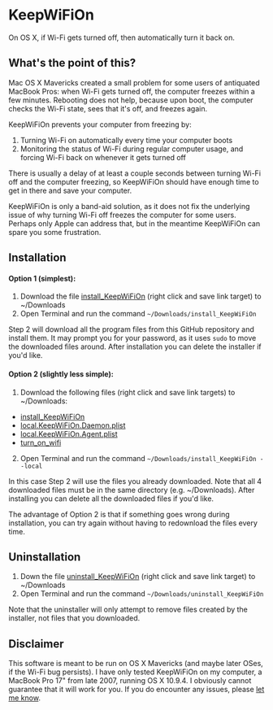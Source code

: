 KeepWiFiOn
==========

On OS X, if Wi-Fi gets turned off, then automatically turn it back on.

## What's the point of this?
Mac OS X Mavericks created a small problem for some users of antiquated MacBook Pros: when Wi-Fi gets turned off, the computer freezes within a few minutes.  Rebooting does not help, because upon boot, the computer checks the Wi-Fi state, sees that it's off, and freezes again.

KeepWiFiOn prevents your computer from freezing by:

1. Turning Wi-Fi on automatically every time your computer boots
2. Monitoring the status of Wi-Fi during regular computer usage, and forcing Wi-Fi back on whenever it gets turned off

There is usually a delay of at least a couple seconds between turning Wi-Fi off and the computer freezing, so KeepWiFiOn should have enough time to get in there and save your computer.

KeepWiFiOn is only a band-aid solution, as it does not fix the underlying issue of why turning Wi-Fi off freezes the computer for some users.  Perhaps only Apple can address that, but in the meantime KeepWiFiOn can spare you some frustration.

## Installation

#### Option 1 (simplest):

1. Download the file [install_KeepWiFiOn][installer] (right click and save link target) to ~/Downloads
2. Open Terminal and run the command `~/Downloads/install_KeepWiFiOn`

Step 2 will download all the program files from this GitHub repository and install them.  It may prompt you for your password, as it uses `sudo` to move the downloaded files around. After installation you can delete the installer if you'd like.

#### Option 2 (slightly less simple):

1. Download the following files (right click and save link targets) to ~/Downloads:
  * [install_KeepWiFiOn][installer]
  * [local.KeepWiFiOn.Daemon.plist][daemon]
  * [local.KeepWiFiOn.Agent.plist][agent]
  * [turn_on_wifi][script]
2. Open Terminal and run the command `~/Downloads/install_KeepWiFiOn --local`

In this case Step 2 will use the files you already downloaded.  Note that all 4 downloaded files must be in the same directory (e.g. ~/Downloads).  After installing you can delete all the downloaded files if you'd like.

The advantage of Option 2 is that if something goes wrong during installation, you can try again without having to redownload the files every time.

## Uninstallation

1. Down the file [uninstall_KeepWiFiOn][uninstaller] (right click and save link target) to ~/Downloads
2. Open Terminal and run the command `~/Downloads/uninstall_KeepWiFiOn`

Note that the uninstaller will only attempt to remove files created by the installer, not files that you downloaded.

## Disclaimer

This software is meant to be run on OS X Mavericks (and maybe later OSes, if the Wi-Fi bug persists).  I have only tested KeepWiFiOn on my computer, a MacBook Pro 17" from late 2007, running OS X 10.9.4.  I obviously cannot guarantee that it will work for you.  If you do encounter any issues, please [let me know][issue].

[installer]: https://raw.githubusercontent.com/dmuenz/KeepWiFiOn/master/install_KeepWiFiOn
[uninstaller]: https://raw.githubusercontent.com/dmuenz/KeepWiFiOn/master/uninstall_KeepWiFiOn
[daemon]: https://raw.githubusercontent.com/dmuenz/KeepWiFiOn/master/local.KeepWiFiOn.Daemon.plist
[agent]: https://raw.githubusercontent.com/dmuenz/KeepWiFiOn/master/local.KeepWiFiOn.Agent.plist
[script]: https://raw.githubusercontent.com/dmuenz/KeepWiFiOn/master/turn_on_wifi
[issue]: https://github.com/dmuenz/KeepWiFiOn/issues/new
